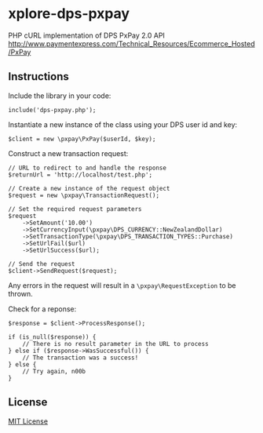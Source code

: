 xplore-dps-pxpay
================

PHP cURL implementation of DPS PxPay 2.0 API
http://www.paymentexpress.com/Technical_Resources/Ecommerce_Hosted/PxPay

Instructions
------------

Include the library in your code:

```
include('dps-pxpay.php');
```

Instantiate a new instance of the class using your DPS user id and key:

```
$client = new \pxpay\PxPay($userId, $key);
```

Construct a new transaction request:
```
// URL to redirect to and handle the response
$returnUrl = 'http://localhost/test.php';

// Create a new instance of the request object
$request = new \pxpay\TransactionRequest();

// Set the required request parameters
$request
	->SetAmount('10.00')
	->SetCurrencyInput(\pxpay\DPS_CURRENCY::NewZealandDollar)
	->SetTransactionType(\pxpay\DPS_TRANSACTION_TYPES::Purchase)
	->SetUrlFail($url)
	->SetUrlSuccess($url);

// Send the request
$client->SendRequest($request);
```

Any errors in the request will result in a ```\pxpay\RequestException``` to be thrown.


Check for a reponse:
```
$response = $client->ProcessResponse();

if (is_null($response)) {
    // There is no result parameter in the URL to process
} else if ($response->WasSuccessful()) {
    // The transaction was a success!
} else {
    // Try again, n00b
}
```

License
-------
[MIT License](http://opensource.org/licenses/MIT)
